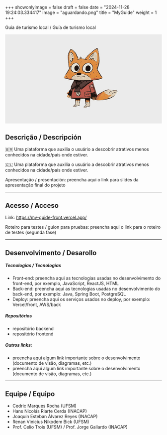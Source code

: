 +++
showonlyimage = false
draft = false
date = "2024-11-28 19:24:03.334417"
image = "aguardando.png"
title = "MyGuide"
weight = 1
+++


Guia de turismo local / Guía de turismo local

<!--more-->

![](moho_follow_through2.gif)


## Descrição / Descripción

🇧🇷 Uma plataforma que auxilia o usuário a descobrir atrativos menos  conhecidos na cidade/país onde estiver.



🇨🇱 Uma plataforma que auxilia o usuário a descobrir atrativos menos  conhecidos na cidade/país onde estiver.

Apresentação / presentación: preencha aqui o link para slides da apresentação final do projeto

---

## Acesso / Acceso

Link: 
https://my-guide-front.vercel.app/

Roteiro para testes / guion para pruebas: 
preencha aqui o link para o roteiro de testes (segunda fase)


---

## Desenvolvimento / Desarollo

##### Tecnologias / Tecnologías

- Front-end: preencha aqui as tecnologias usadas no desenvolvimento do front-end, por exemplo, JavaScript, ReactJS, HTML
- Back-end: preencha aqui as tecnologias usadas no desenvolvimento do back-end, por exemplo: Java, Spring Boot, PostgreSQL
- Deploy: preencha aqui os serviços usados no deploy, por exemplo: Vercel/front, AWS/back

##### Repositórios

- repositório backend
- repositório frontend

##### Outros links:
- preencha aqui algum link importante sobre o desenvolvimento (documento de visão, diagramas, etc.)
- preencha aqui algum link importante sobre o desenvolvimento (documento de visão, diagramas, etc.)

---

## Equipe / Equipo

- Cedric Marques Rocha (UFSM)
- Hans Nicolás Riarte Cerda (INACAP)
- Joaquín Esteban Álvarez Reyes (INACAP)
- Renan Vinicius Nikodem Bick (UFSM)
- Prof. Celio Trois (UFSM) / Prof. Jorge Gallardo (INACAP)

